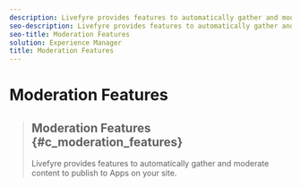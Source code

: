 ```yaml
---
description: Livefyre provides features to automatically gather and moderate content to publish to Apps on your site.
seo-description: Livefyre provides features to automatically gather and moderate content to publish to Apps on your site.
seo-title: Moderation Features
solution: Experience Manager
title: Moderation Features
---
```


# Moderation Features


>## Moderation Features {#c_moderation_features}
>Livefyre provides features to automatically gather and moderate content to publish to Apps on your site.

